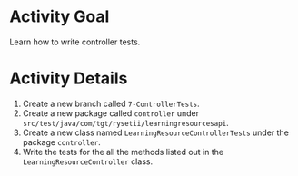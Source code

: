 # Activity Goal

Learn how to write controller tests.

# Activity Details
1. Create a new branch called `7-ControllerTests`.
2. Create a new package called `controller` under `src/test/java/com/tgt/rysetii/learningresourcesapi`.
3. Create a new class named `LearningResourceControllerTests` under the package `controller`.
4. Write the tests for the all the methods listed out in the `LearningResourceController` class.